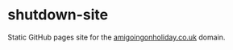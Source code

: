 # shutdown-site
Static GitHub pages site for the [amigoingonholiday.co.uk](https://amigoingonholiday.co.uk) domain.